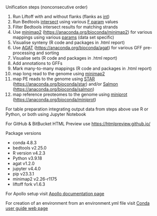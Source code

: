 Unification steps (nonconsecutive order)

1. Run Liftoff with and without flanks (flanks as [int](https://github.com/NIB-SI/Liftoff))
2. Run Bedtools [intersect](https://bedtools.readthedocs.io/en/latest/content/tools/intersect.html) using various [F param](https://bedtools.readthedocs.io/en/latest/_images/intersect-glyph.png) values
3. Filter Bedtools intersect results for matching strands
4. Use [minimap2](https://github.com/lh3/minimap2) (<https://anaconda.org/bioconda/minimap2>) for various mappings using various [params](https://lh3.github.io/minimap2/minimap2.html) (data set specific)
5. Visualise synteny (R code and packages in .html report)
6. Use [AGAT](https://github.com/NBISweden/AGAT) (<https://anaconda.org/bioconda/agat>) for various GFF pre-processing and sorting
7. Visualise sets (R code and packages in .html report)
8. Add annotations to GFFs
9. Mark many-to-many mappings (R code and packages in .html report)
10. map long read to the genome using [minimap2](https://github.com/lh3/minimap2)
11. map PE reads to the genome using [STAR](https://github.com/alexdobin/STAR) (<https://anaconda.org/bioconda/star>) and/or [Salmon](https://github.com/COMBINE-lab/salmon) (<https://anaconda.org/bioconda/salmon>)
12. map reference preoteomes to the genome using [miniprot](https://github.com/lh3/miniprot) (<https://anaconda.org/bioconda/miniprot>)

For table preparation integrating output data from steps above use R or Python, or both using Jupyter Notebook

For GitHub & BitBucket HTML Preview use <https://htmlpreview.github.io/>

Package versions
* conda 4.8.3
* bedtools v2.25.0
* R version v4.2.3
* Python v3.9.18
* agat v1.2.0
* jupyter v4.4.0
* pip v23.3.1
* minimap2 v2.26-r1175
* liftoff fork v1.6.3

For Apollo setup visit [Apollo documentation page](https://genomearchitect.readthedocs.io/en/latest/)

For creation of an environment from an environment.yml file visit [Conda user guide web page](https://docs.conda.io/projects/conda/en/latest/user-guide/tasks/manage-environments.html)
